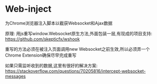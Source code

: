 # Web-inject
为Chrome浏览器注入脚本以截获Websocket和Ajax数据

原理:
用js重写window.Websocket原生方法,外面包装一层,有现成的项目支持: https://github.com/skepticfx/wshook

重写的方法必须在被注入页面调用new Websocket之前生效,所以必须弄一个Chrome Extension确保尽早完成重写

如果只需监听收到的数据,这里有很好的解决方案: https://stackoverflow.com/questions/70205816/intercept-websocket-messages
